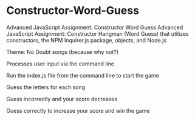 # Constructor-Word-Guess

Advanced JavaScript Assignment: Constructor Word Guess
Advanced JavaScript Assignment: Constructor Hangman (Word Guess) that utilizes constructors, the NPM Inquirer.js package, objects, and Node.js

Theme: No Doubt songs (because why not?)

Processes user input via the command line

Run the index.js file from the command line to start the game

Guess the letters for each song

Guess incorrectly and your score decreases

Guess correctly to increase your score and win the game